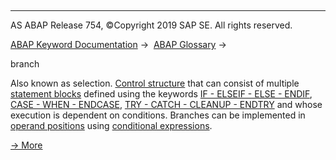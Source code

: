   

* * *

AS ABAP Release 754, ©Copyright 2019 SAP SE. All rights reserved.

[ABAP Keyword Documentation](javascript:call_link\('abenabap.htm'\)) →  [ABAP Glossary](javascript:call_link\('abenabap_glossary.htm'\)) → 

branch

Also known as selection. [Control structure](javascript:call_link\('abencontrol_structure_glosry.htm'\) "Glossary Entry") that can consist of multiple [statement blocks](javascript:call_link\('abenstatement_block_glosry.htm'\) "Glossary Entry") defined using the keywords [IF - ELSEIF - ELSE - ENDIF](javascript:call_link\('abapif.htm'\)), [CASE - WHEN - ENDCASE](javascript:call_link\('abapcase.htm'\)), [TRY - CATCH - CLEANUP - ENDTRY](javascript:call_link\('abaptry.htm'\)) and whose execution is dependent on conditions. Branches can be implemented in [operand positions](javascript:call_link\('abenoperand_position_glosry.htm'\) "Glossary Entry") using [conditional expressions](javascript:call_link\('abenconditional_expression_glosry.htm'\) "Glossary Entry").

[→ More](javascript:call_link\('abenabap_branches.htm'\))